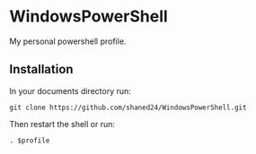 # WindowsPowerShell
My personal powershell profile.

## Installation
In your documents directory run:

    git clone https://github.com/shaned24/WindowsPowerShell.git

Then restart the shell or run:

    . $profile
